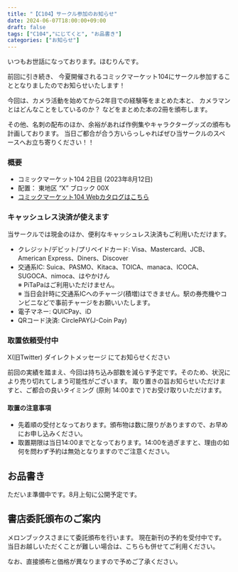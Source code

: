 ```yaml
---
title: "【C104】サークル参加のお知らせ"
date: 2024-06-07T18:00:00+09:00
draft: false
tags: ["C104","にじてくと", "お品書き"]
categories: ["お知らせ"]
---
```



いつもお世話になっております。ほむりんです。

前回に引き続き、
今夏開催されるコミックマーケット104にサークル参加することとなりましたのでお知らせいたします！

今回は、カメラ活動を始めてから2年目での経験等をまとめた本と、
カメラマンとはどんなことをしているのか？ などをまとめた本の2冊を頒布します。

その他、名刺の配布のほか、余裕があれば作例集やキャラクターグッズの頒布も計画しております。
当日ご都合が合う方いらっしゃればぜひ当サークルのスペースへお立ち寄りください！！

### 概要

- コミックマーケット104 2日目 (2023年8月12日)
- 配置： 東地区 “X” ブロック 00X 
- [コミックマーケット104 Webカタログはこちら](https://webcatalog.circle.ms/Perma/Circle/XXXXX/)

### キャッシュレス決済が使えます

当サークルでは現金のほか、便利なキャッシュレス決済もご利用いただけます。

- クレジット/デビット/プリベイドカード: Visa、Mastercard、JCB、American Express、Diners、Discover
- 交通系IC: Suica、PASMO、Kitaca、TOICA、manaca、ICOCA、SUGOCA、nimoca、はやかけん  
※ PiTaPaはご利用いただけません。   
※ 当日会計時に交通系ICへのチャージ(積増)はできません。駅の券売機やコンビニなどで事前チャージをお願いいたします。
- 電子マネー: QUICPay、iD
- QRコード決済: CirclePAY(J-Coin Pay)

### 取置依頼受付中

X(旧Twitter) ダイレクトメッセージ にてお知らせください

前回の実績を踏まえ、今回は持ち込み部数を減らす予定です。そのため、状況により売り切れてしまう可能性がございます。
取り置きの旨お知らせいただけますと、ご都合の良いタイミング (原則 14:00まで )でお受け取りいただけます。

#### 取置の注意事項

- 先着順の受付となっております。頒布物は数に限りがありますので、お早めにお申し込みください。
- 取置期限は当日14:00までとなっております。14:00を過ぎますと、理由の如何を問わず予約は無効となりますのでご注意ください。

## お品書き

ただいま準備中です。8月上旬に公開予定です。

## 書店委託頒布のご案内

メロンブックスさまにて委託頒布を行います。 現在新刊の予約を受付中です。 
当日お越しいただくことが難しい場合は、こちらも併せてご利用ください。 

なお、直接頒布と価格が異なりますので予めご了承ください。